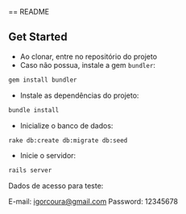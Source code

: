 == README

## Get Started
* Ao clonar, entre no repositório do projeto
* Caso não possua, instale a gem `bundler`:
```sh
gem install bundler
```

* Instale as dependências do projeto:
```sh
bundle install
```

* Inicialize o banco de dados:
```sh
rake db:create db:migrate db:seed
```

* Inicie o servidor:
```sh
rails server
```

Dados de acesso para teste:

E-mail: igorcoura@gmail.com
Password: 12345678
